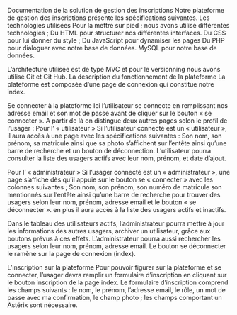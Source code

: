 Documentation de la solution de gestion des inscriptions
Notre plateforme de gestion des inscriptions présente les spécifications suivantes.
Les technologies utilisées
Pour la mettre sur pied ; nous avons utilisé différentes technologies ;
Du HTML pour structurer nos différentes interfaces.
Du CSS pour lui donner du style ;
Du JavaScript pour dynamiser les pages
Du PHP pour dialoguer avec notre base de données.
MySQL  pour notre base de données.

L’architecture utilisée est de type MVC et pour le versionning nous avons utilisé Git et Git Hub.
La description du fonctionnement de la plateforme
La plateforme est composée d’une page de connexion qui constitue notre index.

Se connecter à la plateforme
Ici l’utilisateur se connecte en remplissant nos adresse email et son mot de passe avant de cliquer sur le bouton « se connecter ». A partir de là on distingue deux autres pages selon le profil de l’usager :
Pour l’ « utilisateur »
Si l’utilisateur connecté est un « utilisateur », il aura accès à une page avec les spécifications suivantes :
Son nom, son prénom, sa matricule ainsi que sa photo s’affichent sur l’entête ainsi qu’une barre de recherche et un bouton de déconnection. L’utilisateur pourra consulter la liste des usagers actifs avec leur nom, prénom, et date d’ajout.


Pour l’ « administrateur »
Si l’usager connecté est un « administrateur », une page s’affiche dès qu’il appuie sur le bouton se « connecter » avec les colonnes suivantes ;
Son nom, son prénom, son numéro de matricule son mentionnés sur l’entête ainsi qu’une barre de recherche pour trouver des usagers selon leur nom, prénom, adresse email et le bouton « se déconnecter ». en plus il aura accès à la liste des usagers actifs et inactifs.

Dans le tableau des utilisateurs actifs, l’administrateur pourra mettre à jour  les informations des autres usagers, archiver un utilisateur, grâce aux boutons prévus à ces effets.
L’administrateur pourra aussi rechercher les usagers selon leur nom, prénom, adresse email. 
Le bouton se déconnecter le ramène sur la page de connexion (index).

L’inscription sur la plateforme
Pour pouvoir figurer sur la plateforme et se connecter, l’usager devra remplir un formulaire d’inscription en cliquant sur le bouton inscription de la page index.
Le formulaire d’inscription comprend les champs suivants : le nom, le prénom, l’adresse email, le rôle, un mot de passe avec ma confirmation, le champ photo ; les champs comportant un Astérix sont  nécessaire.
